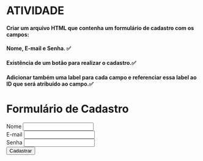<!--Criar um arquivo HTML que contenha um formulário de cadastrocom os campos: 
nome, e-mail e senha. ✅
e a existência de um botão para realizar o cadastro.✅
Adicionar também uma label para cada campo e referenciar essa label ao ID que será atribuído ao campo.✅ -->
# ATIVIDADE
#### Criar um arquivo HTML que contenha um formulário de cadastro com os campos: 
#### Nome, E-mail e Senha. ✅
#### Existência de um botão para realizar o cadastro.✅
#### Adicionar também uma label para cada campo e referenciar essa label ao ID que será atribuído ao campo.✅ 
# 

<h1>Formulário de Cadastro</h1>

<form action="">
        <label for="nome">Nome</label>
        <input id="nome" type="text">
        <br>
        <label for="email">E-mail</label>
        <input id="email" type="text">
        <br>
        <label for="senha">Senha</label>
        <input id="senha" type="password">
        <br>
        <button type="submit">
            Cadastrar
        </button>
    </form>




